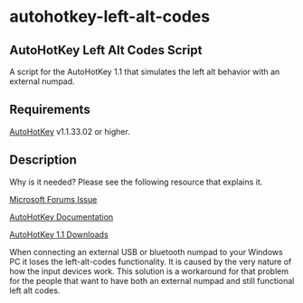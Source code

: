 # autohotkey-left-alt-codes
## AutoHotKey Left Alt Codes Script
A script for the AutoHotKey 1.1 that simulates the left alt behavior with an external numpad.

## Requirements
[AutoHotKey](https://www.autohotkey.com/) v1.1.33.02 or higher.

## Description
Why is it needed? Please see the following resource that explains it.

[Microsoft Forums Issue](https://answers.microsoft.com/en-us/windows/forum/windows_10-wintop_language/left-alt-codes-with-external-numpad-in-windows-10/94ddacdc-a181-4b2c-bb24-768e8138e77f)

[AutoHotKey Documentation](https://www.autohotkey.com/docs/v1/)

[AutoHotKey 1.1 Downloads](https://www.autohotkey.com/download/1.1/)

When connecting an external USB or bluetooth numpad to your Windows PC it loses the left-alt-codes functionality. It is caused by the very nature of how the input devices work.
This solution is a workaround for that problem for the people that want to have both an external numpad and still functional left alt codes.
